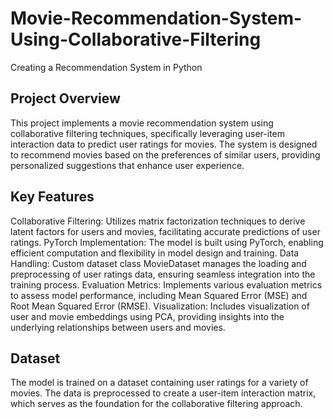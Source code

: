 # Movie-Recommendation-System-Using-Collaborative-Filtering
Creating a Recommendation System in Python

## Project Overview
This project implements a movie recommendation system using collaborative filtering techniques, specifically leveraging user-item interaction data to predict user ratings for movies. The system is designed to recommend movies based on the preferences of similar users, providing personalized suggestions that enhance user experience.

## Key Features
Collaborative Filtering: Utilizes matrix factorization techniques to derive latent factors for users and movies, facilitating accurate predictions of user ratings.
PyTorch Implementation: The model is built using PyTorch, enabling efficient computation and flexibility in model design and training.
Data Handling: Custom dataset class MovieDataset manages the loading and preprocessing of user ratings data, ensuring seamless integration into the training process.
Evaluation Metrics: Implements various evaluation metrics to assess model performance, including Mean Squared Error (MSE) and Root Mean Squared Error (RMSE).
Visualization: Includes visualization of user and movie embeddings using PCA, providing insights into the underlying relationships between users and movies.


## Dataset
The model is trained on a dataset containing user ratings for a variety of movies. The data is preprocessed to create a user-item interaction matrix, which serves as the foundation for the collaborative filtering approach.
